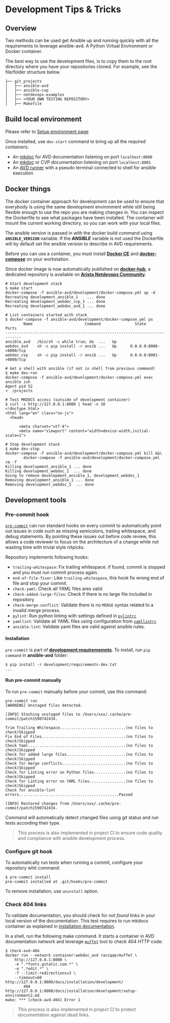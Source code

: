 # Development Tips & Tricks

## Overview

Two methods can be used get Ansible up and running quickly with all the requirements to leverage ansible-avd.
A Python Virtual Environment or Docker container.

The best way to use the development files, is to copy them to the root directory where you have your repositories cloned.
For example, see the file/folder structure below.

```shell
├── git_projects
│   ├── ansible-avd
│   ├── ansible-cvp
│   ├── netdevops-examples
|   ├── <YOUR OWN TESTING REPOSITORY>
│   ├── Makefile
```

## Build local environment

Please refer to [Setup environment page](./setup-environment.md)

Once installed, use `dev-start` command to bring up all the required containers:

- An [mkdoc](https://hub.docker.com/repository/docker/titom73/mkdocs) for AVD documentation listening on port `localhost:8000`
- An [mkdoc](https://hub.docker.com/repository/docker/titom73/mkdocs) or CVP documentation listening on port `localhost:8001`
- An [AVD runner](https://hub.docker.com/repository/docker/avdteam/base) with a pseudo terminal connected to shell for ansible execution

## Docker things

The docker container approach for development can be used to ensure that everybody is using the same development environment while still being flexible enough to use the repo you are making changes in. You can inspect the Dockerfile to see what packages have been installed.
The container will mount the current working directory, so you can work with your local files.

The ansible version is passed in with the docker build command using **`ANSIBLE_VERSION`** variable.  If the ***ANSIBLE*** variable is not used the Dockerfile will by default set the ansible version to describe in AVD requirements.

Before you can use a container, you must install [__Docker CE__](https://www.docker.com/products/docker-desktop) and [__docker-compose__](https://docs.docker.com/compose/) on your workstation.

Since docker image is now automatically published on [__docker-hub__](https://hub.docker.com/repository/docker/avdteam/base), a dedicated repository is available on [__Arista Netdevops Community__](https://github.com/arista-netdevops-community/docker-avd-base).

```shell
# Start development stack
$ make start
docker-compose -f ansible-avd/development/docker-compose.yml up -d
Recreating development_ansible_1    ... done
Recreating development_webdoc_cvp_1 ... done
Recreating development_webdoc_avd_1 ... done

# List containers started with stack
$ docker-compose -f ansible-avd/development/docker-compose.yml ps
        Name                       Command               State           Ports
-----------------------------------------------------------------------------
ansible_avd   /bin/sh -c while true; do  ...   Up
webdoc_avd    sh -c pip install -r ansib ...   Up      0.0.0.0:8000->8000/tcp
webdoc_cvp    sh -c pip install -r ansib ...   Up      0.0.0.0:8001->8000/tcp

# Get a shell with ansible (if not in shell from previous command)
$ make dev-run
docker-compose -f ansible-avd/development/docker-compose.yml exec ansible zsh
Agent pid 52
➜  /projects

# Test MKDOCS access (outside of development container)
$ curl -s http://127.0.0.1:8000 | head -n 10
<!doctype html>
<html lang="en" class="no-js">
  <head>

      <meta charset="utf-8">
      <meta name="viewport" content="width=device-width,initial-scale=1">

# Stop development stack
$ make dev-stop
docker-compose -f ansible-avd/development/docker-compose.yml kill &&\
        docker-compose -f ansible-avd/development/docker-compose.yml rm -f
Killing development_ansible_1 ... done
Killing development_webdoc_1  ... done
Going to remove development_ansible_1, development_webdoc_1
Removing development_ansible_1 ... done
Removing development_webdoc_1  ... done
```


## Development tools

### Pre-commit hook

[`pre-commit`](https://github.com/aristanetworks/ansible-avd/blob/devel/.pre-commit-config.yaml) can run standard hooks on every commit to automatically point out issues in code such as missing semicolons, trailing whitespace, and debug statements. By pointing these issues out before code review, this allows a code reviewer to focus on the architecture of a change while not wasting time with trivial style nitpicks.

Repository implements following hooks:

- `trailing-whitespace`: Fix trailing whitespace. if found, commit is stopped and you must run commit process again.
- `end-of-file-fixer`: Like `trailing-whitespace`, this hook fix wrong end of file and stop your commit.
- `check-yaml`: Check all YAML files ares valid
- `check-added-large-files`: Check if there is no large file included in repository
- `check-merge-conflict`: Validate there is no `MERGE` syntax related to a invalid merge process.
- `pylint`: Run python linting with settings defined in [`pylintrc`](https://github.com/aristanetworks/ansible-avd/blob/devel/pylintrc)
- `yamllint`: Validate all YAML files using configuration from [`yamllintrc`](https://github.com/aristanetworks/ansible-avd/blob/devel/.github/yamllintrc)
- `ansible-lint`: Validate yaml files are valid against ansible rules.

#### Installation

`pre-commit` is part of [__development requirememnts__](https://github.com/aristanetworks/ansible-avd/blob/devel/development/requirements-dev.txt). To install, run `pip command` in __ansible-avd__ folder:

```shell
$ pip install -r development/requirements-dev.txt
...
```

#### Run pre-commit manually

To run `pre-commit` manually before your commit, use this command:

```shell
pre-commit run
[WARNING] Unstaged files detected.

[INFO] Stashing unstaged files to /Users/xxx/.cache/pre-commit/patch1590742434.

Trim Trailing Whitespace.............................(no files to check)Skipped
Fix End of Files.....................................(no files to check)Skipped
Check Yaml...........................................(no files to check)Skipped
Check for added large files..........................(no files to check)Skipped
Check for merge conflicts............................(no files to check)Skipped
Check for Linting error on Python files..............(no files to check)Skipped
Check for Linting error on YAML files................(no files to check)Skipped
Check for ansible-lint errors............................................Passed

[INFO] Restored changes from /Users/xxx/.cache/pre-commit/patch1590742434.
```

Command will automatically detect changed files using git status and run tests according their type.

> This process is also implemented in project CI to ensure code quality and compliance with ansible development process.

### Configure git hook

To automatically run tests when running a commit, configure your repository whit command:

```shell
$ pre-commit install
pre-commit installed at .git/hooks/pre-commit
```

To remove installation, use `uninstall` option.

### Check 404 links

To validate documentation, you should check for _not found_ links in your local version of the documentation. This test requires to run mkdocs container as explained in [installation documentation](./setup-environment.md).

In a shell, run the following make command. It starts a container in AVD documentation network and leverage [`muffet`](https://github.com/raviqqe/muffet) tool to check 404 HTTP code:

```shell
$ check-avd-404
docker run --network container:webdoc_avd raviqqe/muffet \
    http://127.0.0.1:8000 \
    -e ".*fonts.gstatic.com.*" \
    -e ".*edit.*" \
    -f --limit-redirections=3 \
    --timeout=60
http://127.0.0.1:8000/docs/installation/development/
        404     http://127.0.0.1:8000/docs/installation/development/setup-environment2.md
make: *** [check-avd-404] Error 1
```

> This process is also implemented in project CI to protect documentation against dead links.
